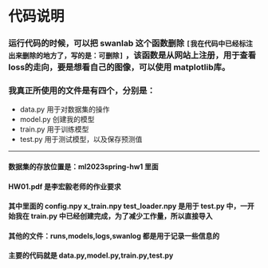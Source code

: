 # 代码说明

### 运行代码的时候，可以把 swanlab 这个函数删除 `[我在代码中已经标注出来删除的地方了，写的是：可删除]` ，该函数是从网站上注册，用于查看loss的走向，要是想看自己的图像，可以使用 matplotlib库。

### 我真正所使用的文件是有四个，分别是：

- data.py 用于对数据集的操作
- model.py 创建我的模型
- train.py 用于训练模型
- test.py 用于测试模型，以及保存预测值

<hr/>

#### 数据集的存放位置是：ml2023spring-hw1 里面

#### HW01.pdf 是李宏毅老师的作业要求

#### 其中里面的 config.npy x_train.npy test_loader.npy 是用于 test.py 中，一开始我在 train.py 中已经创建完成，为了减少工作量，所以直接导入

#### 其他的文件：runs,models,logs,swanlog 都是用于记录一些信息的

#### 主要的代码就是 data.py,model.py,train.py,test.py